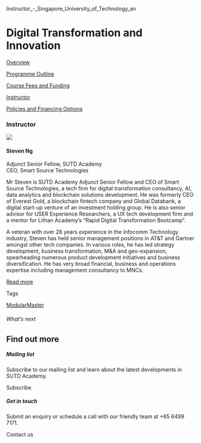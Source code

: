 Instructor_-_Singapore_University_of_Technology_an



Digital Transformation and Innovation
=====================================

[Overview](/course/digital-transformation-and-innovation/#tabs)

[Programme Outline](/course/digital-transformation-and-innovation/programme-outline/#tabs)

[Course Fees and Funding](/course/digital-transformation-and-innovation/course-fees-and-funding/#tabs)

[Instructor](/course/digital-transformation-and-innovation/instructor/#tabs)

[Policies and Financing Options](/course/digital-transformation-and-innovation/policies-and-financing-options/#tabs)

### Instructor

![](https://www.sutd.edu.sg/wp-content/uploads/2024/12/steven-ng-1_9104102.jpg?w=120)

#### **Steven Ng**

Adjunct Senior Fellow, SUTD Academy  
CEO, Smart Source Technologies

Mr Steven is SUTD Academy Adjunct Senior Fellow and CEO of Smart Source Technologies, a tech firm for digital transformation consultancy, AI, data analytics and blockchain solutions development. He was formerly CEO of Everest Gold, a blockchain fintech company and Global Databank, a digital start-up venture of an investment holding group. He is also senior advisor for USER Experience Researchers, a UX tech development firm and a mentor for Lithan Academy’s “Rapid Digital Transformation Bootcamp”.

A veteran with over 28 years experience in the Infocomm Technology industry, Steven has held senior management positions in AT&T and Gartner amongst other tech companies. In various roles, he has led strategy development, business transformation, M&A and geo-expansion, spearheading numerous product development initiatives and business diversification. He has very broad financial, business and operations expertise including management consultancy to MNCs.

[Read more](https://www.linkedin.com/in/steven-ng-baa1612/)

Tags

[ModularMaster](/admissions/academy/courses-and-modules/?academy-type-course=792)

###### What’s next

Find out more
-------------

##### Mailing list

Subscribe to our mailing list and learn about the latest developments in SUTD Academy.

Subscribe

##### Get in touch

Submit an enquiry or schedule a call with our friendly team at +65 6499 7171.

Contact us

